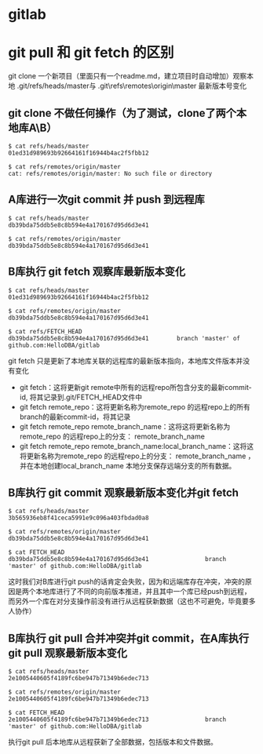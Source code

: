 # gitlab

# git pull 和 git fetch 的区别

git clone 一个新项目（里面只有一个readme.md，建立项目时自动增加）观察本地 .git/refs/heads/master与 .git\refs\remotes\origin\master 最新版本号变化

## git clone 不做任何操作（为了测试，clone了两个本地库A\B）

```
$ cat refs/heads/master
01ed31d989693b92664161f16944b4ac2f5fbb12

$ cat refs/remotes/origin/master
cat: refs/remotes/origin/master: No such file or directory

```

## A库进行一次git commit 并 push 到远程库

```
$ cat refs/heads/master
db39bda75ddb5e8c8b594e4a170167d95d6d3e41

$ cat refs/remotes/origin/master
db39bda75ddb5e8c8b594e4a170167d95d6d3e41

```

## B库执行 git fetch 观察库最新版本变化

```
$ cat refs/heads/master
01ed31d989693b92664161f16944b4ac2f5fbb12

$ cat refs/remotes/origin/master
db39bda75ddb5e8c8b594e4a170167d95d6d3e41

$ cat refs/FETCH_HEAD
db39bda75ddb5e8c8b594e4a170167d95d6d3e41		branch 'master' of github.com:HelloDBA/gitlab

```
git fetch 只是更新了本地库关联的远程库的最新版本指向，本地库文件版本并没有变化

*   git fetch：这将更新git remote中所有的远程repo所包含分支的最新commit-id, 将其记录到.git/FETCH_HEAD文件中
*   git fetch remote_repo：这将更新名称为remote_repo 的远程repo上的所有branch的最新commit-id，将其记录 
*   git fetch remote_repo remote_branch_name：这将这将更新名称为remote_repo 的远程repo上的分支： remote_branch_name
*   git fetch remote_repo remote_branch_name:local_branch_name：这将这将更新名称为remote_repo 的远程repo上的分支： remote_branch_name ，并在本地创建local_branch_name 本地分支保存远端分支的所有数据。

## B库执行 git commit 观察最新版本变化并git fetch

```
$ cat refs/heads/master
3b565936eb8f41ceca5991e9c096a403fbdad0a8

$ cat refs/remotes/origin/master
db39bda75ddb5e8c8b594e4a170167d95d6d3e41

$ cat FETCH_HEAD
db39bda75ddb5e8c8b594e4a170167d95d6d3e41                branch 'master' of github.com:HelloDBA/gitlab

```
这时我们对B库进行git push的话肯定会失败，因为和远端库存在冲突，冲突的原因是两个本地库进行了不同的向前版本推进，并且其中一个库已经push到远程，而另外一个库在对分支操作前没有进行从远程获新数据（这也不可避免，毕竟要多人协作）

## B库执行 git pull 合并冲突并git commit，在A库执行git pull 观察最新版本变化

```
$ cat refs/heads/master
2e1005440605f4189fc6be947b71349b6edec713

$ cat refs/remotes/origin/master
2e1005440605f4189fc6be947b71349b6edec713

$ cat FETCH_HEAD
2e1005440605f4189fc6be947b71349b6edec713                branch 'master' of github.com:HelloDBA/gitlab

```
执行git pull 后本地库从远程获新了全部数据，包括版本和文件数据。

